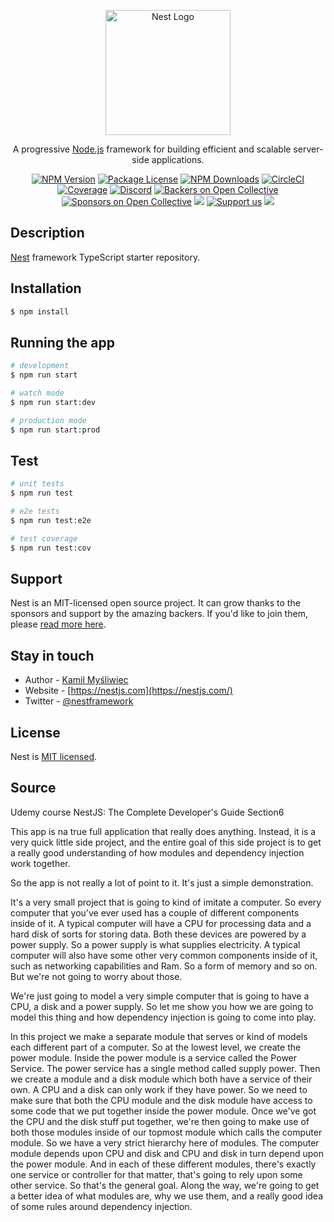 <p align="center">
  <a href="http://nestjs.com/" target="blank"><img src="https://nestjs.com/img/logo-small.svg" width="200" alt="Nest Logo" /></a>
</p>

[circleci-image]: https://img.shields.io/circleci/build/github/nestjs/nest/master?token=abc123def456
[circleci-url]: https://circleci.com/gh/nestjs/nest

  <p align="center">A progressive <a href="http://nodejs.org" target="_blank">Node.js</a> framework for building efficient and scalable server-side applications.</p>
    <p align="center">
<a href="https://www.npmjs.com/~nestjscore" target="_blank"><img src="https://img.shields.io/npm/v/@nestjs/core.svg" alt="NPM Version" /></a>
<a href="https://www.npmjs.com/~nestjscore" target="_blank"><img src="https://img.shields.io/npm/l/@nestjs/core.svg" alt="Package License" /></a>
<a href="https://www.npmjs.com/~nestjscore" target="_blank"><img src="https://img.shields.io/npm/dm/@nestjs/common.svg" alt="NPM Downloads" /></a>
<a href="https://circleci.com/gh/nestjs/nest" target="_blank"><img src="https://img.shields.io/circleci/build/github/nestjs/nest/master" alt="CircleCI" /></a>
<a href="https://coveralls.io/github/nestjs/nest?branch=master" target="_blank"><img src="https://coveralls.io/repos/github/nestjs/nest/badge.svg?branch=master#9" alt="Coverage" /></a>
<a href="https://discord.gg/G7Qnnhy" target="_blank"><img src="https://img.shields.io/badge/discord-online-brightgreen.svg" alt="Discord"/></a>
<a href="https://opencollective.com/nest#backer" target="_blank"><img src="https://opencollective.com/nest/backers/badge.svg" alt="Backers on Open Collective" /></a>
<a href="https://opencollective.com/nest#sponsor" target="_blank"><img src="https://opencollective.com/nest/sponsors/badge.svg" alt="Sponsors on Open Collective" /></a>
  <a href="https://paypal.me/kamilmysliwiec" target="_blank"><img src="https://img.shields.io/badge/Donate-PayPal-ff3f59.svg"/></a>
    <a href="https://opencollective.com/nest#sponsor"  target="_blank"><img src="https://img.shields.io/badge/Support%20us-Open%20Collective-41B883.svg" alt="Support us"></a>
  <a href="https://twitter.com/nestframework" target="_blank"><img src="https://img.shields.io/twitter/follow/nestframework.svg?style=social&label=Follow"></a>
</p>
  <!--[![Backers on Open Collective](https://opencollective.com/nest/backers/badge.svg)](https://opencollective.com/nest#backer)
  [![Sponsors on Open Collective](https://opencollective.com/nest/sponsors/badge.svg)](https://opencollective.com/nest#sponsor)-->

## Description

[Nest](https://github.com/nestjs/nest) framework TypeScript starter repository.

## Installation

```bash
$ npm install
```

## Running the app

```bash
# development
$ npm run start

# watch mode
$ npm run start:dev

# production mode
$ npm run start:prod
```

## Test

```bash
# unit tests
$ npm run test

# e2e tests
$ npm run test:e2e

# test coverage
$ npm run test:cov
```

## Support

Nest is an MIT-licensed open source project. It can grow thanks to the sponsors and support by the amazing backers. If you'd like to join them, please [read more here](https://docs.nestjs.com/support).

## Stay in touch

- Author - [Kamil Myśliwiec](https://kamilmysliwiec.com)
- Website - [https://nestjs.com](https://nestjs.com/)
- Twitter - [@nestframework](https://twitter.com/nestframework)

## License

Nest is [MIT licensed](LICENSE).


## Source
Udemy course
NestJS: The Complete Developer's Guide
Section6

This app is na true full application that really does anything. Instead, it is a very quick little side project, and the entire goal of this side project
is to get a really good understanding of how modules and dependency injection work together.

So the app is not really a lot of point to it.
It's just a simple demonstration.

It's a very small project that is going to kind of imitate a computer.
So every computer that you've ever used has a couple of different components inside of it.
A typical computer will have a CPU for processing data and a hard disk of sorts for storing data.
Both these devices are powered by a power supply.
So a power supply is what supplies electricity.
A typical computer will also have some other very common components inside of it, such as networking capabilities and Ram. So a form of memory and so on.
But we're not going to worry about those.

We're just going to model a very simple computer that is going to have a CPU, a disk and a power supply.
So let me show you how we are going to model this thing and how dependency injection is going to come into play.

In this project we make a separate module that serves or kind of models each different part of a computer.
So at the lowest level, we create the power module.
Inside the power module is a service called the Power Service.
The power service has a single method called supply power.
Then we create a module and a disk module which both have a service of their own.
A CPU and a disk can only work if they have power.
So we need to make sure that both the CPU module and the disk module have access to some code that we put together inside the power module.
Once we've got the CPU and the disk stuff put together, we're then going to make use of both those modules inside of our topmost module which calls the computer module.
So we have a very strict hierarchy here of modules.
The computer module depends upon CPU and disk and CPU and disk in turn depend upon the power module.
And in each of these different modules, there's exactly one service or controller for that matter,
that's going to rely upon some other service.
So that's the general goal.
Along the way, we're going to get a better idea of what modules are, why we use them,
and a really good idea of some rules around dependency injection.




